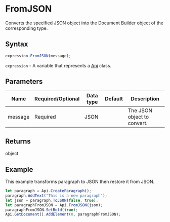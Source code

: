 # FromJSON

Converts the specified JSON object into the Document Builder object of the corresponding type.

## Syntax

```javascript
expression.FromJSON(message);
```

`expression` - A variable that represents a [Api](../Api.md) class.

## Parameters

| **Name** | **Required/Optional** | **Data type** | **Default** | **Description** |
| ------------- | ------------- | ------------- | ------------- | ------------- |
| message | Required | JSON |  | The JSON object to convert. |

## Returns

object

## Example

This example transforms paragraph to JSON then restore it from JSON.

```javascript editor-docx
let paragraph = Api.CreateParagraph();
paragraph.AddText("This is a new paragraph");
let json = paragraph.ToJSON(false, true);
let paragraphFromJSON = Api.FromJSON(json);
paragraphFromJSON.SetBold(true);
Api.GetDocument().AddElement(0, paragraphFromJSON);
```
